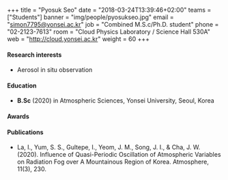 +++
title = "Pyosuk Seo"
date = "2018-03-24T13:39:46+02:00"
teams = ["Students"]
banner = "img/people/pyosukseo.jpg"
email = "simon7795@yonsei.ac.kr"
job = "Combined M.S.c/Ph.D. student"
phone = "02-2123-7613"
room = "Cloud Physics Laboratory / Science Hall 530A"
web = "http://cloud.yonsei.ac.kr"
weight = 60
+++

#### Research interests
+ Aerosol in situ observation

#### Education
 + **B.Sc** (2020) in Atmospheric Sciences, Yonsei University, Seoul, Korea

#### Awards

#### Publications
+ La, I., Yum, S. S., Gultepe, I., Yeom, J. M., Song, J. I., & Cha, J. W. (2020). Influence of Quasi-Periodic Oscillation of Atmospheric Variables on Radiation Fog over A Mountainous Region of Korea. Atmosphere, 11(3), 230. 
